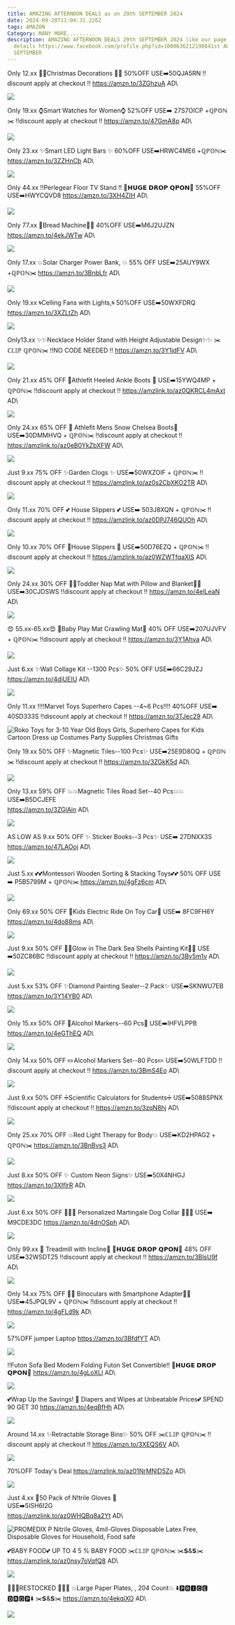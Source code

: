 ```yaml
---
title: AMAZING AFTERNOON DEALS as on 29th SEPTEMBER 2024
date: 2024-09-28T11:04:31.226Z
tags: AMAZON
Category: MANY MORE.........
description: AMAZING AFTERNOON DEALS 29th SEPTEMBER 2024 like our page for more
  details https://www.facebook.com/profile.php?id=1000636212198641st AUGUST9th
  SEPTEMBER
---
```

Only 12.xx
🎄🌲Christmas Decorations 🎄🌲
50%OFF
USE➡️50QJA5RN
‼️discount apply at checkout ‼️
https://amzn.to/3ZGhzuA
AD\
<!--StartFragment-->

![](https://m.media-amazon.com/images/I/71dPp4B0CaL._AC_SL1500_.jpg)

<!--EndFragment-->

Only 19.xx
⌚Smart Watches for Women⌚
52%OFF
USE➡️ 27S7OICP +ℚℙ𝕆ℕ✂️
‼️discount apply at checkout ‼️
https://amzn.to/47GmA8p
AD\
<!--StartFragment-->

![](https://m.media-amazon.com/images/I/71YXwYuZdZL._AC_SL1500_.jpg)

<!--EndFragment-->

Only 23.xx
✨Smart LED Light Bars ✨
60%OFF
USE➡️HRWC4ME6 +ℚℙ𝕆ℕ✂️
https://amzn.to/3ZZHnCb
AD\
<!--StartFragment-->

![](https://m.media-amazon.com/images/I/81-4k0tgXBL._AC_SL1500_.jpg)

<!--EndFragment-->

Only 44.xx
‼️Perlegear Floor TV Stand ‼️
💸𝗛𝗨𝗚𝗘 𝗗𝗥𝗢𝗣 𝗤𝗣𝗢𝗡💸
55%OFF
USE➡️HWYCQVD8
https://amzn.to/3XH4ZIH
AD\
<!--StartFragment-->

![](https://m.media-amazon.com/images/I/61E35FOBFNL._AC_SL1500_.jpg)

<!--EndFragment-->

Only 77.xx
🍞Bread Machine🍞🍞
40%OFF
USE➡️M6J2UJZN
https://amzn.to/4ekJWTw
AD\
<!--StartFragment-->

![](https://m.media-amazon.com/images/I/71HR6YbJWlL._AC_SL1500_.jpg)

<!--EndFragment-->

Only 17.xx
💥Solar Charger Power Bank, 💥
55% OFF
USE➡️25AUY9WX +ℚℙ𝕆ℕ✂️
https://amzn.to/3BnbLfr
AD\
<!--StartFragment-->

![](https://m.media-amazon.com/images/I/61dPEIMzupL._AC_.jpg)

<!--EndFragment-->

Only 19.xx
🌀Celling Fans with Lights,🌀
 50%OFF
USE➡️50WXFDRQ
https://amzn.to/3XZLtZh
AD\
<!--StartFragment-->

![](https://m.media-amazon.com/images/I/71jYab8GgcL._AC_SL1500_.jpg)

<!--EndFragment-->

Only13.xx
✨✨Necklace Holder Stand with Height Adjustable Design✨✨
✂️ℂ𝕃𝕀ℙ ℚℙ𝕆ℕ✂️
‼️NO CODE NEEDED ‼️
https://amzn.to/3Y1jdFV
AD\
<!--StartFragment-->

![](https://m.media-amazon.com/images/I/816D+tJ2xKL._AC_SL1500_.jpg)

<!--EndFragment-->

Only 21.xx
45% OFF
 👢Athlefit Heeled Ankle Boots 👢
USE➡️15YWQ4MP + ℚℙ𝕆ℕ✂️
‼️discount apply at checkout ‼️
https://amzlink.to/az0QKRCL4mAxt
AD\
<!--StartFragment-->

![](https://m.media-amazon.com/images/I/610U936rr2L._AC_SY500_.jpg)

<!--EndFragment-->

Only 24.xx
65% OFF
👢 Athlefit Mens Snow Chelsea 
Boots👢
USE➡️30DMMHVQ + ℚℙ𝕆ℕ✂️
‼️discount apply at checkout ‼️
https://amzlink.to/az0eB0YkZbXFW
AD\
<!--StartFragment-->

![](https://m.media-amazon.com/images/I/71fSYJRITBL._AC_SY500_.jpg)

<!--EndFragment-->

Just 9.xx
75% OFF 
✨Garden Clogs ✨
USE➡️50WXZOIF + ℚℙ𝕆ℕ✂️
‼️discount apply at checkout ‼️
https://amzlink.to/az0s2CbXKO2TR
AD\
<!--StartFragment-->

![](https://m.media-amazon.com/images/I/61yRoGle2hL._AC_SY500_.jpg)

<!--EndFragment-->

Only 11.xx
70% OFF
💕 House Slippers 💕
USE➡️ 503J8XQN + ℚℙ𝕆ℕ✂️
‼️discount apply at checkout ‼️
https://amzlink.to/az0DPJ746QUOh
AD\
<!--StartFragment-->

![](https://m.media-amazon.com/images/I/81Qi6loR0cL._AC_SY500_.jpg)

<!--EndFragment-->

Only 10.xx
70% OFF 
🎀House Slippers 🎀
USE➡️50D76EZQ + ℚℙ𝕆ℕ✂️
‼️discount apply at checkout ‼️
https://amzlink.to/az0WZWTfqaXlS
AD\
<!--StartFragment-->

![](https://m.media-amazon.com/images/I/81fS7k5W4nL._AC_SY500_.jpg)

<!--EndFragment-->

Only 24.xx
30% OFF 
🎀🎀Toddler Nap Mat with Pillow and Blanket🎀🎀
USE➡️30CJDSWS
 ‼️discount apply at checkout ‼️
https://amzn.to/4eILeaN
AD\
<!--StartFragment-->

![](https://m.media-amazon.com/images/I/71tYo9P3zAL._AC_SL1500_.jpg)

<!--EndFragment-->

😍 55.xx-65.xx😍
 🎀Baby Play Mat Crawling Mat🎀
40% OFF
USE➡️207UJVFV + ℚℙ𝕆ℕ✂️
‼️discount apply at checkout ‼️
https://amzn.to/3Y1Ahva
AD\
<!--StartFragment-->

![](https://m.media-amazon.com/images/I/713q4omE5mL._AC_SL1500_.jpg)

<!--EndFragment-->

Just 6.xx
✨Wall Collage Kit --1300 Pcs✨
50% OFF
USE➡️66C29JZJ 
https://amzn.to/4diUEIU
AD\
<!--StartFragment-->

![](https://m.media-amazon.com/images/I/81bEA0YXLZL._AC_SL1500_.jpg)

<!--EndFragment-->

Only 11.xx
‼️‼️Marvel Toys Superhero Capes --4~6 Pcs‼️‼️
40%OFF
USE➡️ 40SD333S 
‼️discount apply at checkout ‼️
https://amzn.to/3TJec29
AD\
<!--StartFragment-->

![Roko Toys for 3-10 Year Old Boys Girls, Superhero Capes for Kids Cartoon Dress up Costumes Party Supplies Christmas Gifts](https://m.media-amazon.com/images/I/711WQntENwS._AC_SX466_.jpg)

<!--EndFragment-->

Only 19.xx
50% OFF 
✨Magnetic Tiles--100 Pcs✨
USE➡️25E9D8OQ + ℚℙ𝕆ℕ✂️
‼️discount apply at checkout ‼️
https://amzn.to/3ZGkK5d
AD\
<!--StartFragment-->

![](https://m.media-amazon.com/images/I/81SkqNkvj6L._AC_SL1500_.jpg)

<!--EndFragment-->

Only 13.xx
59% OFF 
💥💥Magnetic Tiles Road 
Set--40 Pcs💥💥
USE➡️B5DCJEFE\
https://amzn.to/3ZGlAin
AD\
<!--StartFragment-->

![](https://m.media-amazon.com/images/I/811FeEa0SKL._AC_SL1500_.jpg)

<!--EndFragment-->

AS LOW AS 9.xx
50% OFF 
✨ Sticker Books--3 Pcs✨
USE➡️ 27DNXX3S 
https://amzn.to/47LAOoj
AD\
<!--StartFragment-->

![](https://m.media-amazon.com/images/I/81opBXdBgxL._AC_SL1500_.jpg)

<!--EndFragment-->

Just 5.xx
 💕💕Montessori  Wooden Sorting & Stacking Toys💕💕
50% OFF
USE ➡️ P5B5799M + ℚℙ𝕆ℕ✂️
https://amzn.to/4gFz6cm
AD\
<!--StartFragment-->

![](https://m.media-amazon.com/images/I/71cRxrcQj6L._AC_SL1500_.jpg)

<!--EndFragment-->

Only 69.xx
50% OFF
 🚨Kids Electric Ride On Toy Car🚨
USE➡️ 8FC9FH6Y 
https://amzn.to/4do88ms
AD\
<!--StartFragment-->

![](https://m.media-amazon.com/images/I/71S-ApksJZL._AC_SL1500_.jpg)

<!--EndFragment-->

Just 9.xx
50% OFF 
🎨🎨Glow in The Dark Sea Shells Painting Kit🎨🎨
USE ➡️50ZC86BC 
‼️discount apply at checkout ‼️
https://amzn.to/3Bv5m1v
AD\
<!--StartFragment-->

![](https://m.media-amazon.com/images/I/91cEiJIXxrL._AC_SL1500_.jpg)

<!--EndFragment-->

Just 5.xx
53% OFF 
✨Diamond Painting Sealer--2 Pack✨
USE➡️SKNWU7EB 
https://amzn.to/3Y14YB0
AD\
<!--StartFragment-->

![](https://m.media-amazon.com/images/I/61XwcoKnt4L._AC_SL1500_.jpg)

<!--EndFragment-->

Only 15.xx
50% OFF 
📑Alcohol Markers--60 Pcs📑
USE➡️IHFVLPPB 
https://amzn.to/4eGThEQ
AD\
<!--StartFragment-->

![](https://m.media-amazon.com/images/I/71xdGWvLFiL._AC_SL1500_.jpg)

<!--EndFragment-->

Only 14.xx
50% OFF 
✏️Alcohol Markers Set--80 Pcs✏️
USE➡️50WLFTDD 
‼️discount apply at checkout ‼️
https://amzn.to/3BmS4Eo
AD\
<!--StartFragment-->

![](https://m.media-amazon.com/images/I/71+vOfPIN7L._AC_SL1500_.jpg)

<!--EndFragment-->

Just 9.xx
50% OFF
 ➗Scientific Calculators for Students➗
USE➡️5088SPNX 
‼️discount apply at checkout ‼️
https://amzn.to/3zqN8hj
AD\
<!--StartFragment-->

![](https://m.media-amazon.com/images/I/71WMEw-XOuL._AC_SL1500_.jpg)

<!--EndFragment-->

Only 25.xx
70% OFF 
💥Red Light Therapy for Body💥
USE➡️KD2HPAG2 + ℚℙ𝕆ℕ✂️
https://amzn.to/3BnBvs3
AD\
<!--StartFragment-->

![](https://m.media-amazon.com/images/I/61cJspsVQdL._AC_SL1500_.jpg)

<!--EndFragment-->

Just 8.xx
50% OFF
✨ Custom Neon Signs✨
USE➡️50X4NHGJ 
https://amzn.to/3XIflrR
AD\
<!--StartFragment-->

![](https://m.media-amazon.com/images/I/913KgE8IKnL._AC_SL1500_.jpg)

<!--EndFragment-->

Just 6.xx
50% OFF
🐶🐾🐶 Personalized Martingale Dog Collar 🐶🐾🐶
USE➡️ M9CDE3DC 
https://amzn.to/4dnOSph
AD\
<!--StartFragment-->

![](https://m.media-amazon.com/images/I/81oGY2WXNgL._AC_SL1500_.jpg)

<!--EndFragment-->

Only 99.xx
🚨 Treadmill with Incline🚨
💸𝗛𝗨𝗚𝗘 𝗗𝗥𝗢𝗣 𝗤𝗣𝗢𝗡💸
48% OFF
USE➡️32WSDT25 
‼️discount apply at checkout ‼️
https://amzn.to/3BlsU9f
AD\
<!--StartFragment-->

![](https://m.media-amazon.com/images/I/61fgZe19CkL._AC_SL1500_.jpg)

<!--EndFragment-->

Only 14.xx
75% OFF 
🔭🔭 Binoculars with Smartphone Adapter🔭🔭
USE➡️45JPQL9V + ℚℙ𝕆ℕ✂️
‼️discount apply at checkout ‼️
https://amzn.to/4gFLd9k
AD\
<!--StartFragment-->



![](https://m.media-amazon.com/images/I/711LTVjz07L._AC_SL1500_.jpg)

<!--EndFragment-->

57%OFF
jumper Laptop
https://amzn.to/3BfdfYT
AD\
<!--StartFragment-->

![](https://m.media-amazon.com/images/I/71YCUAOxq6L._AC_SL1500_.jpg)

<!--EndFragment-->

‼️Futon Sofa Bed Modern Folding Futon Set Convertible‼️
💸𝗛𝗨𝗚𝗘 𝗗𝗥𝗢𝗣 𝗤𝗣𝗢𝗡💸
https://amzn.to/4gLoXLl
AD\
<!--StartFragment-->

![](https://m.media-amazon.com/images/I/71FKOHNHRjL._AC_SL1500_.jpg)

<!--EndFragment-->

💕Wrap Up the Savings! 🎁 Diapers and Wipes at Unbeatable Prices💕
SPEND 90 GET 30 
https://amzn.to/4eqBfHh
AD\
<!--StartFragment-->

![](https://m.media-amazon.com/images/I/71fkAvhzKVL._SL1500_.jpg)

<!--EndFragment-->

Around 14.xx
✨Retractable Storage Bins✨
50% OFF
✂️ℂ𝕃𝕀ℙ ℚℙ𝕆ℕ✂️
‼️discount apply at checkout ‼️
https://amzn.to/3XEQS6V
AD\
<!--StartFragment-->

![](https://m.media-amazon.com/images/I/51PVdwnaAeL._AC_SL1500_.jpg)

<!--EndFragment-->

70%OFF
Today's Deal
https://amzlink.to/az01NrMNlD5Zo
AD\
<!--StartFragment-->

![](https://m.media-amazon.com/images/I/71Um-Pqm1UL._SL1500_.jpg)

<!--EndFragment-->

Just 4.xx
🧤50 Pack of N!trile Gloves 🧤\
USE➡️5ISH6I2G\
https://amzlink.to/az0WHQBq8a2Yt
AD\
<!--StartFragment-->

![PROMEDIX P Nitrile Gloves, 4mil-Gloves Disposable Latex Free, Disposable Gloves for Household, Food safe](https://m.media-amazon.com/images/I/61br4Gsi+JL._AC_SX679_.jpg)

<!--EndFragment-->

💕BABY FOOD💕
UP TO 4 5 % BABY FOOD 
✂️ℂ𝕃𝕀ℙ ℚℙ𝕆ℕ✂️
✂️𝗦&𝗦✂️
https://amzlink.to/az0nsy7oVqfQ8
AD\
<!--StartFragment-->

![](https://m.media-amazon.com/images/I/61iIVQrDqsL._SL1000_.jpg)

<!--EndFragment-->

🏃‍♀️🏃RESTOCKED 🏃🏃‍♀️
💥Large Paper Plates, , 204 Count💥
⬇️🅿🆁🅸🅲🅴 🅳🆁🅾🅿⬇️
✂️𝗦&𝗦✂️
https://amzn.to/4ekqiXO
AD\
<!--StartFragment-->

![](https://m.media-amazon.com/images/I/71prgbbd+9L._AC_SL1500_.jpg)

<!--EndFragment-->